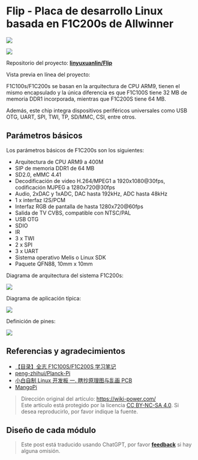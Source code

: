 # Flip - Placa de desarrollo Linux basada en F1C200s de Allwinner

![](https://wiki-media-1253965369.cos.ap-guangzhou.myqcloud.com/img/20220527234815.jpeg)

![](https://wiki-media-1253965369.cos.ap-guangzhou.myqcloud.com/img/20220527234855.jpeg)

Repositorio del proyecto: [**linyuxuanlin/Flip**](https://github.com/linyuxuanlin/Flip)

Vista previa en línea del proyecto:

<div class="altium-iframe-viewer">
  <div
    class="altium-ecad-viewer"
    data-project-src="https://github.com/linyuxuanlin/Flip/raw/main/Hardware/Flip_V0.1.zip"
  ></div>
</div>

F1C100s/F1C200s se basan en la arquitectura de CPU ARM9, tienen el mismo encapsulado y la única diferencia es que F1C100S tiene 32 MB de memoria DDR1 incorporada, mientras que F1C200S tiene 64 MB.

Además, este chip integra dispositivos periféricos universales como USB OTG, UART, SPI, TWI, TP, SD/MMC, CSI, entre otros.

## Parámetros básicos

Los parámetros básicos de F1C200s son los siguientes:

- Arquitectura de CPU ARM9 a 400M
- SIP de memoria DDR1 de 64 MB
- SD2.0, eMMC 4.41
- Decodificación de video H.264/MPEG1 a 1920x1080@30fps, codificación MJPEG a 1280x720@30fps
- Audio, 2xDAC y 1xADC, DAC hasta 192kHz, ADC hasta 48kHz
- 1 x interfaz I2S/PCM
- Interfaz RGB de pantalla de hasta 1280x720@60fps
- Salida de TV CVBS, compatible con NTSC/PAL
- USB OTG
- SDIO
- IR
- 3 x TWI
- 2 x SPI
- 3 x UART
- Sistema operativo Melis o Linux SDK
- Paquete QFN88, 10mm x 10mm

Diagrama de arquitectura del sistema F1C200s:

![](https://wiki-media-1253965369.cos.ap-guangzhou.myqcloud.com/img/20220422152227.png)

Diagrama de aplicación típica:

![](https://wiki-media-1253965369.cos.ap-guangzhou.myqcloud.com/img/20220513232027.png)

Definición de pines:

![](https://wiki-media-1253965369.cos.ap-guangzhou.myqcloud.com/img/20220422153239.png)

## Referencias y agradecimientos

- [【目录】全志 F1C100S/F1C200S 学习笔记](https://blog.csdn.net/p1279030826/article/details/113370239)
- [peng-zhihui/Planck-Pi](https://github.com/peng-zhihui/Planck-Pi)
- [小白自制 Linux 开发板 一. 瞎抄原理图与乱画 PCB](https://www.cnblogs.com/twzy/p/14714651.html)
- [MangoPi](https://mangopi.cc/f1c200s)

> Dirección original del artículo: <https://wiki-power.com/>  
> Este artículo está protegido por la licencia [CC BY-NC-SA 4.0](https://creativecommons.org/licenses/by/4.0/deed.zh). Si desea reproducirlo, por favor indique la fuente.

## Diseño de cada módulo

> Este post está traducido usando ChatGPT, por favor [**feedback**](https://github.com/linyuxuanlin/Wiki_MkDocs/issues/new) si hay alguna omisión.
